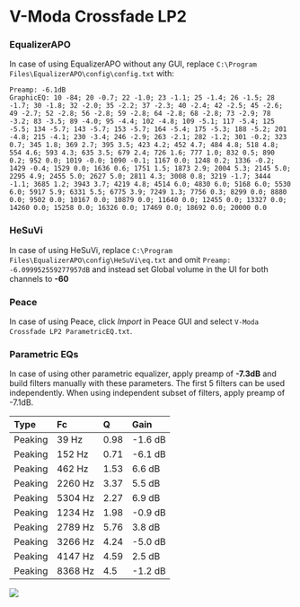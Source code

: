 # V-Moda Crossfade LP2

### EqualizerAPO
In case of using EqualizerAPO without any GUI, replace `C:\Program Files\EqualizerAPO\config\config.txt`
with:
```
Preamp: -6.1dB
GraphicEQ: 10 -84; 20 -0.7; 22 -1.0; 23 -1.1; 25 -1.4; 26 -1.5; 28 -1.7; 30 -1.8; 32 -2.0; 35 -2.2; 37 -2.3; 40 -2.4; 42 -2.5; 45 -2.6; 49 -2.7; 52 -2.8; 56 -2.8; 59 -2.8; 64 -2.8; 68 -2.8; 73 -2.9; 78 -3.2; 83 -3.5; 89 -4.0; 95 -4.4; 102 -4.8; 109 -5.1; 117 -5.4; 125 -5.5; 134 -5.7; 143 -5.7; 153 -5.7; 164 -5.4; 175 -5.3; 188 -5.2; 201 -4.8; 215 -4.1; 230 -3.4; 246 -2.9; 263 -2.1; 282 -1.2; 301 -0.2; 323 0.7; 345 1.8; 369 2.7; 395 3.5; 423 4.2; 452 4.7; 484 4.8; 518 4.8; 554 4.6; 593 4.3; 635 3.5; 679 2.4; 726 1.6; 777 1.0; 832 0.5; 890 0.2; 952 0.0; 1019 -0.0; 1090 -0.1; 1167 0.0; 1248 0.2; 1336 -0.2; 1429 -0.4; 1529 0.0; 1636 0.6; 1751 1.5; 1873 2.9; 2004 5.3; 2145 5.0; 2295 4.9; 2455 5.0; 2627 5.0; 2811 4.3; 3008 0.8; 3219 -1.7; 3444 -1.1; 3685 1.2; 3943 3.7; 4219 4.8; 4514 6.0; 4830 6.0; 5168 6.0; 5530 6.0; 5917 5.9; 6331 5.5; 6775 3.9; 7249 1.3; 7756 0.3; 8299 0.0; 8880 0.0; 9502 0.0; 10167 0.0; 10879 0.0; 11640 0.0; 12455 0.0; 13327 0.0; 14260 0.0; 15258 0.0; 16326 0.0; 17469 0.0; 18692 0.0; 20000 0.0
```

### HeSuVi
In case of using HeSuVi, replace `C:\Program Files\EqualizerAPO\config\HeSuVi\eq.txt` and omit `Preamp:
-6.099952559277957dB` and instead set Global volume in the UI for both channels to **-60**

### Peace
In case of using Peace, click *Import* in Peace GUI and select `V-Moda Crossfade LP2 ParametricEQ.txt`.

### Parametric EQs
In case of using other parametric equalizer, apply preamp of **-7.3dB** and build filters manually
with these parameters. The first 5 filters can be used independently.
When using independent subset of filters, apply preamp of -7.1dB.

| Type    | Fc      |    Q | Gain    |
|:--------|:--------|:-----|:--------|
| Peaking | 39 Hz   | 0.98 | -1.6 dB |
| Peaking | 152 Hz  | 0.71 | -6.1 dB |
| Peaking | 462 Hz  | 1.53 | 6.6 dB  |
| Peaking | 2260 Hz | 3.37 | 5.5 dB  |
| Peaking | 5304 Hz | 2.27 | 6.9 dB  |
| Peaking | 1234 Hz | 1.98 | -0.9 dB |
| Peaking | 2789 Hz | 5.76 | 3.8 dB  |
| Peaking | 3266 Hz | 4.24 | -5.0 dB |
| Peaking | 4147 Hz | 4.59 | 2.5 dB  |
| Peaking | 8368 Hz | 4.5  | -1.2 dB |

![](https://raw.githubusercontent.com/jaakkopasanen/AutoEq/master/results/innerfidelity/sbaf-serious/V-Moda%20Crossfade%20LP2/V-Moda%20Crossfade%20LP2.png)